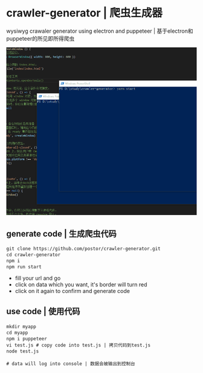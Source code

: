 # crawler-generator | 爬虫生成器

wysiwyg crawaler generator using electron and puppeteer | 基于electron和puppeteer的所见即所得爬虫

![screenshot](./screenshot.gif)

## generate code | 生成爬虫代码

```
git clone https://github.com/postor/crawler-generator.git
cd crawler-generator
npm i
npm run start
```

- fill your url and go
- click on data which you want, it's border will turn red
- click on it again to confirm and generate code  


## use code | 使用代码

```
mkdir myapp
cd myapp
npm i puppeteer
vi test.js # copy code into test.js | 拷贝代码到test.js
node test.js

# data will log into console | 数据会被输出到控制台 
```